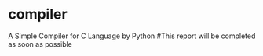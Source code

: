 # compiler
A Simple Compiler for C Language by Python
#This report will be completed as soon as possible
